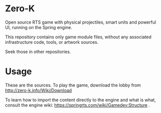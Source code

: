 Zero-K
======

Open source RTS game with physical projectiles, smart units and powerful UI, running on the Spring engine.

This repository contains only game module files, without any associated infrastructure code, tools, or artwork sources.
	
Seek those in other repositories.

Usage
=====

These are the sources. To play the game, download the lobby from http://zero-k.info/Wiki/Download

To learn how to import the content directly to the engine and what is what, consult the engine wiki: https://springrts.com/wiki/Gamedev:Structure .

